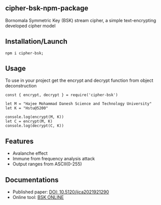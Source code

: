 ## cipher-bsk-npm-package
Bornomala Symmetric Key (BSK) stream cipher, a simple text-encrypting developed cipher model

## Installation/Launch

    npm i cipher-bsk;

## Usage
To use in your project get the encrypt and decrypt function from object deconstruction

    const { encrypt, decrypt } = require('cipher-bsk')

    let M = "Hajee Mohammad Danesh Science and Technology University"
    let K = "Hstu@5200"

    console.log(encrypt(M, K))
    let C = encrypt(M, K)
    console.log(decrypt(C, K))

## Features
- Avalanche effect 
- Immune from frequency analysis attack
- Output ranges from ASCII(0-255)

## Documentations
- Published paper: [DOI: 10.5120/ijca2021921290](https://www.ijcaonline.org/archives/volume183/number2/31897-2021921290)
- Online tool: [BSK ONLINE](https://sazzad-saju.github.io/BSK-Online/)
